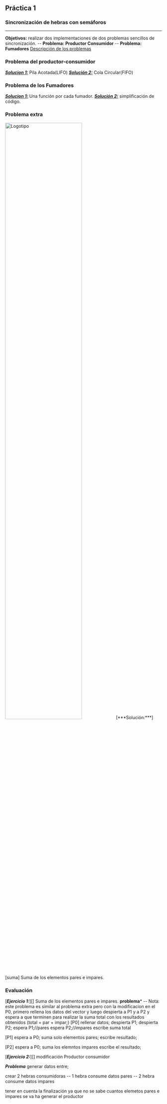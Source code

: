 
## Práctica 1

### Sincronización de hebras con semáforos
------

**Objetivos:** realizar dos implementaciones de dos problemas sencillos de sincronización.
-- **Problema: Productor Consumidor**
-- **Problema: Fumadores**
[Descripción de los problemas][descripcion]

### Problema del productor-consumidor

[***Solucion 1:***][LIFO] Pila Acotada(LIFO)
[***Solución 2:***][FIFO] Cola Circular(FIFO)

### Problema de los Fumadores

[***Solucion 1:***][ampliada] Una función por cada fumador.
[***Solución 2:***][reducida] simplificación de código.
### Problema extra

<img src="problema.JPG" alt="Logotipo" width="70%" height="70%">
[***Solución:***][suma] Suma de los elementos pares e impares.



### Evaluación
[***Ejercicio 1:***][] Suma de los elementos pares e impares.
**problema***
-- Nota: este problema es similar al problema extra pero con la modificacion en el P0, primero rellena los datos del vector y luego despierta a P1 y a P2 y espera a que terminen para realizar la suma total con los resultados obtenidos (total = par + impar;)
[P0]
rellenar datos;
despierta P1;
despierta P2;
espera P1;//pares
espera P2;//impares
escribe suma total

[P1]
espera a P0;
suma solo elementos pares;
escribe resultado;

[P2]
espera a P0;
suma los elemntos impares
escribe el resultado;


[***Ejercicio 2:***][] modificación Productor consumidor

***Problema***
generar datos entre;

crear 2 hebras consumidoras 
-- 1 hebra consume datos pares
-- 2 hebra consume datos impares

tener en cuenta la finalización ya que no se sabe cuantos elemetos pares e impares se va ha generar el productor



[descripcion]:https://github.com/marlenelis/SCD/blob/master/Prácticas/scd-practica1.pdf



[LIFO]:https://github.com/marlenelis/SCD/blob/master/Prácticas/src/prod-cons_LIFO.cpp
[FIFO]:https://github.com/marlenelis/SCD/blob/master/Prácticas/src/prod-cons_FIFO.cpp

[ampliada]:https://github.com/marlenelis/SCD/blob/master/Prácticas/src/fumadores.cpp
[reducida]:https://github.com/marlenelis/SCD/blob/master/Prácticas/src/fumadoresReducida.cpp


[problema]:https://github.com/marlenelis/SCD/blob/master/Prácticas/src/suma_vector.cpp
